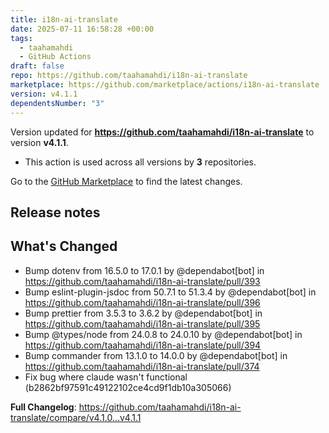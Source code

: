 ```yaml
---
title: i18n-ai-translate
date: 2025-07-11 16:58:28 +00:00
tags:
  - taahamahdi
  - GitHub Actions
draft: false
repo: https://github.com/taahamahdi/i18n-ai-translate
marketplace: https://github.com/marketplace/actions/i18n-ai-translate
version: v4.1.1
dependentsNumber: "3"
---
```



Version updated for **https://github.com/taahamahdi/i18n-ai-translate** to version **v4.1.1**.
- This action is used across all versions by **3** repositories.

Go to the [GitHub Marketplace](https://github.com/marketplace/actions/i18n-ai-translate) to find the latest changes.

## Release notes

## What's Changed
* Bump dotenv from 16.5.0 to 17.0.1 by @dependabot[bot] in https://github.com/taahamahdi/i18n-ai-translate/pull/393
* Bump eslint-plugin-jsdoc from 50.7.1 to 51.3.4 by @dependabot[bot] in https://github.com/taahamahdi/i18n-ai-translate/pull/396
* Bump prettier from 3.5.3 to 3.6.2 by @dependabot[bot] in https://github.com/taahamahdi/i18n-ai-translate/pull/395
* Bump @types/node from 24.0.8 to 24.0.10 by @dependabot[bot] in https://github.com/taahamahdi/i18n-ai-translate/pull/394
* Bump commander from 13.1.0 to 14.0.0 by @dependabot[bot] in https://github.com/taahamahdi/i18n-ai-translate/pull/374
* Fix bug where claude wasn't functional (b2862bf97591c49122102ce4cd9f1db10a305066)


**Full Changelog**: https://github.com/taahamahdi/i18n-ai-translate/compare/v4.1.0...v4.1.1
